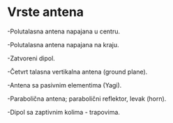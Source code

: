 # Vrste antena

-Polutalasna antena napajana u centru.

-Polutalasna antena napajana na kraju.

-Zatvoreni dipol.

-Četvrt talasna vertikalna antena (ground plane).

-Antena sa pasivnim elementima (Yagi).

-Parabolična antena; parabolični reflektor, levak (horn).

-Dipol sa zaptivnim kolima - trapovima.
